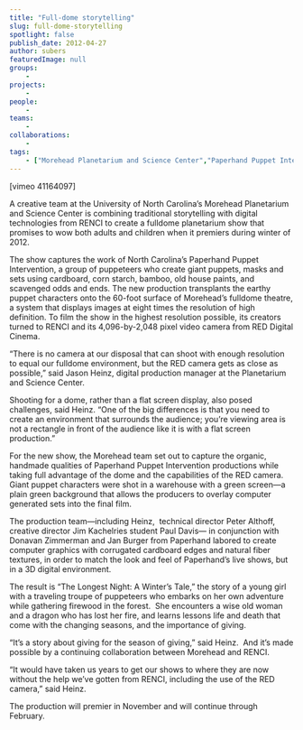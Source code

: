 ```yaml
---
title: "Full-dome storytelling"
slug: full-dome-storytelling
spotlight: false
publish_date: 2012-04-27
author: subers
featuredImage: null
groups:
    - 
projects:
    - 
people:
    - 
teams: 
    - 
collaborations:
    - 
tags:
    - ["Morehead Planetarium and Science Center","Paperhand Puppet Intervention","RED"]
---
```

<p>[vimeo 41164097]</p>
<p>A creative team at the University of North Carolina’s Morehead Planetarium and Science Center is combining traditional storytelling with digital technologies from RENCI to create a fulldome planetarium show that promises to wow both adults and children when it premiers during winter of 2012.</p>
<p><!--more--></p>
<p>The show captures the work of North Carolina’s Paperhand Puppet Intervention, a group of puppeteers who create giant puppets, masks and sets using cardboard, corn starch, bamboo, old house paints, and scavenged odds and ends. The new production transplants the earthy puppet characters onto the 60-foot surface of Morehead’s fulldome theatre, a system that displays images at eight times the resolution of high definition. To film the show in the highest resolution possible, its creators turned to RENCI and its 4,096-by-2,048 pixel video camera from RED Digital Cinema.</p>
<p>“There is no camera at our disposal that can shoot with enough resolution to equal our fulldome environment, but the RED camera gets as close as possible,” said Jason Heinz, digital production manager at the Planetarium and Science Center.</p>
<p>Shooting for a dome, rather than a flat screen display, also posed challenges, said Heinz. “One of the big differences is that you need to create an environment that surrounds the audience; you’re viewing area is not a rectangle in front of the audience like it is with a flat screen production.”</p>
<p>For the new show, the Morehead team set out to capture the organic, handmade qualities of Paperhand Puppet Intervention productions while taking full advantage of the dome and the capabilities of the RED camera. Giant puppet characters were shot in a warehouse with a green screen—a plain green background that allows the producers to overlay computer generated sets into the final film.</p>
<p>The production team—including Heinz,  technical director Peter Althoff, creative director Jim Kachelries student Paul Davis— in conjunction with Donavan Zimmerman and Jan Burger from Paperhand labored to create computer graphics with corrugated cardboard edges and natural fiber textures, in order to match the look and feel of Paperhand’s live shows, but in a 3D digital environment.</p>
<p>The result is “The Longest Night: A Winter’s Tale,” the story of a young girl with a traveling troupe of puppeteers who embarks on her own adventure while gathering firewood in the forest.  She encounters a wise old woman and a dragon who has lost her fire, and learns lessons life and death that come with the changing seasons, and the importance of giving.</p>
<p>“It’s a story about giving for the season of giving,” said Heinz.  And it’s made possible by a continuing collaboration between Morehead and RENCI.</p>
<p>“It would have taken us years to get our shows to where they are now without the help we’ve gotten from RENCI, including the use of the RED camera,” said Heinz.</p>
<p>The production will premier in November and will continue through February.</p>

